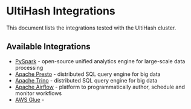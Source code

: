 # UltiHash Integrations

This document lists the integrations tested with the UltiHash cluster.

## Available Integrations 

- [PySpark](../scripts/pyspark/README.md) - open-source unified analytics engine for large-scale data processing
- [Apache Presto](../scripts/presto/README.md) - distributed SQL query engine for big data
- [Apache Trino](../scripts/trino/README.md) - distributed SQL query engine for big data
- [Apache Airflow](../scripts/airflow/README.md) - platform to programmatically author, schedule and monitor workflows
- [AWS Glue](../scripts/glue/README.md) -  
